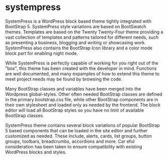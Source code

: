 # systempress
SystemPress is a WordPress block based theme tightly integrated with BootStrap 5. SystemPress style variations are based on BootSwatch themes. Templates are based on the Twenty Twenty-Four theme providing a vast collection of templates and patterns tailored for different needs, such as presenting a business, blogging and writing or showcasing work. SystemPress also contains the BootStrap Icon library and a color mode block part for enabling night mode.

While SystemPress is perfectly capable of working for you right out of the "box", this theme has been created with the developer in mind. Functions are well documented, and many expamples of how to extend this theme to meet project needs may be found by browsing the code.

Many BootStrap classes and variables have been merged into the Wordpress global-styles. Other often needed BootStrap classes are defined in the primary bootstrap.css file, while other BootStrap components are in their own stylesheet and loaded only as needed by the frontend. The block editor will load all BootStrap styles so you have no limit of available BootStrap classes.

SystemPress theme contains several block variations of popular BootStrap 5 based components that can be loaded in the site editor and further customized as needed. These include, alerts, cards, list groups, button groups, toolbars, breadcrumbs, accordions and more. Car
eful consideration has been taken to ensure compatibility with existing WordPress blocks and styles.
